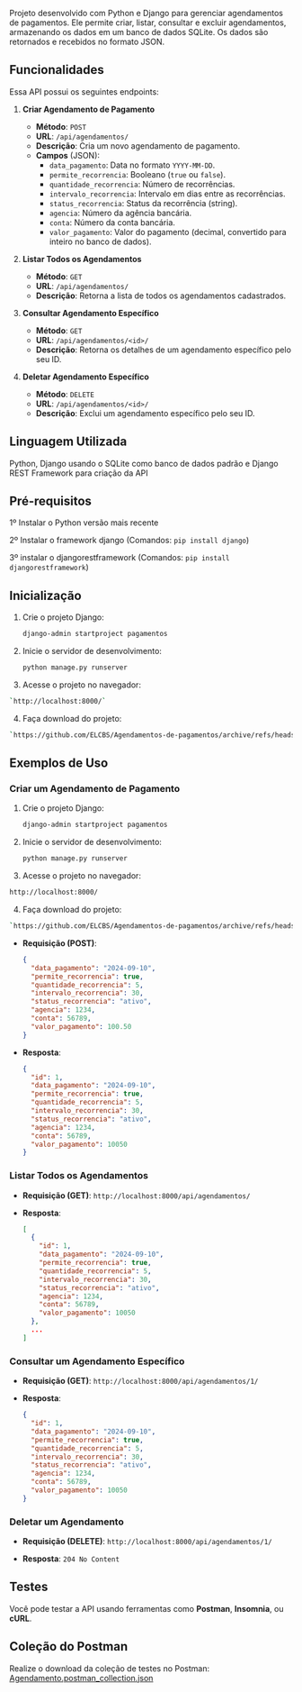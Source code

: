 
Projeto desenvolvido com Python e Django para gerenciar agendamentos de pagamentos. Ele permite criar, listar, consultar e excluir agendamentos, armazenando os dados em um banco de dados SQLite. Os dados são retornados e recebidos no formato JSON.


## Funcionalidades

Essa API possui os seguintes endpoints:

1. **Criar Agendamento de Pagamento**
    - **Método**: `POST`
    - **URL**: `/api/agendamentos/`
    - **Descrição**: Cria um novo agendamento de pagamento.
    - **Campos** (JSON):
        - `data_pagamento`: Data no formato `YYYY-MM-DD`.
        - `permite_recorrencia`: Booleano (`true` ou `false`).
        - `quantidade_recorrencia`: Número de recorrências.
        - `intervalo_recorrencia`: Intervalo em dias entre as recorrências.
        - `status_recorrencia`: Status da recorrência (string).
        - `agencia`: Número da agência bancária.
        - `conta`: Número da conta bancária.
        - `valor_pagamento`: Valor do pagamento (decimal, convertido para inteiro no banco de dados).

2. **Listar Todos os Agendamentos**
    - **Método**: `GET`
    - **URL**: `/api/agendamentos/`
    - **Descrição**: Retorna a lista de todos os agendamentos cadastrados.

3. **Consultar Agendamento Específico**
    - **Método**: `GET`
    - **URL**: `/api/agendamentos/<id>/`
    - **Descrição**: Retorna os detalhes de um agendamento específico pelo seu ID.

4. **Deletar Agendamento Específico**
    - **Método**: `DELETE`
    - **URL**: `/api/agendamentos/<id>/`
    - **Descrição**: Exclui um agendamento específico pelo seu ID.

## Linguagem Utilizada 

Python, Django usando o SQLite como banco de dados padrão e Django REST Framework para criação da API


## Pré-requisitos

1º Instalar o Python versão mais recente

2º Instalar o framework django (Comandos: ```pip install django```)

3º instalar o djangorestframework (Comandos: ```pip install djangorestframework```)

## Inicialização

1. Crie o projeto Django:
    ```bash
    django-admin startproject pagamentos
    ```
2. Inicie o servidor de desenvolvimento:
    ```bash
    python manage.py runserver
    ```
3. Acesse o projeto no navegador:
 ```bash
 `http://localhost:8000/`
```
4. Faça download do projeto:
 ```bash
`https://github.com/ELCBS/Agendamentos-de-pagamentos/archive/refs/heads/main.zip`
```

## Exemplos de Uso

### Criar um Agendamento de Pagamento

1. Crie o projeto Django:
    ```bash
    django-admin startproject pagamentos
    ```
2. Inicie o servidor de desenvolvimento:
    ```bash
    python manage.py runserver
    ```
3. Acesse o projeto no navegador:
 ```bash
http://localhost:8000/
```
4. Faça download do projeto:
 ```bash
`https://github.com/ELCBS/Agendamentos-de-pagamentos/archive/refs/heads/main.zip`
```

- **Requisição (POST)**:

    ```json
    {
      "data_pagamento": "2024-09-10",
      "permite_recorrencia": true,
      "quantidade_recorrencia": 5,
      "intervalo_recorrencia": 30,
      "status_recorrencia": "ativo",
      "agencia": 1234,
      "conta": 56789,
      "valor_pagamento": 100.50
    }
    ```

- **Resposta**:

    ```json
    {
      "id": 1,
      "data_pagamento": "2024-09-10",
      "permite_recorrencia": true,
      "quantidade_recorrencia": 5,
      "intervalo_recorrencia": 30,
      "status_recorrencia": "ativo",
      "agencia": 1234,
      "conta": 56789,
      "valor_pagamento": 10050
    }
    ```

### Listar Todos os Agendamentos

- **Requisição (GET)**: `http://localhost:8000/api/agendamentos/`

- **Resposta**:

    ```json
    [
      {
        "id": 1,
        "data_pagamento": "2024-09-10",
        "permite_recorrencia": true,
        "quantidade_recorrencia": 5,
        "intervalo_recorrencia": 30,
        "status_recorrencia": "ativo",
        "agencia": 1234,
        "conta": 56789,
        "valor_pagamento": 10050
      },
      ...
    ]
    ```

### Consultar um Agendamento Específico

- **Requisição (GET)**: `http://localhost:8000/api/agendamentos/1/`

- **Resposta**:

    ```json
    {
      "id": 1,
      "data_pagamento": "2024-09-10",
      "permite_recorrencia": true,
      "quantidade_recorrencia": 5,
      "intervalo_recorrencia": 30,
      "status_recorrencia": "ativo",
      "agencia": 1234,
      "conta": 56789,
      "valor_pagamento": 10050
    }
    ```

### Deletar um Agendamento

- **Requisição (DELETE)**: `http://localhost:8000/api/agendamentos/1/`

- **Resposta**: `204 No Content`

## Testes

Você pode testar a API usando ferramentas como **Postman**, **Insomnia**, ou **cURL**.

## Coleção do Postman

Realize o download da coleção de testes no Postman: [Agendamento.postman_collection.json](Agendamento.postman_collection.json)
